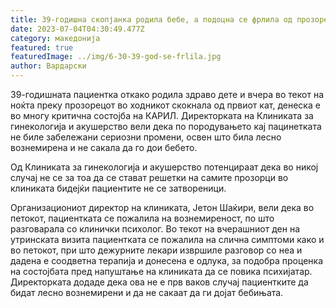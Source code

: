 ```yaml
---
title: 39-годишна скопјанка родила бебе, а подоцна се фрлила од прозорец
date: 2023-07-04T04:30:49.477Z
category: македонија
featured: true
featuredImage: ../img/6-30-39-god-se-frlila.jpg
author: Вардарски
---
```

<!--StartFragment-->

39-годишната пациентка откако родила здраво дете и вчера во текот на ноќта преку прозорецот во ходникот скокнала од првиот кат, денеска е во многу критична состојба на КАРИЛ. Директорката на Клиниката за гинекологија и акушерство вели дека по породувањето кај пацинетката не биле забележани сериозни промени, освен што била лесно вознемирена и не сакала да го дои бебето.

Од Клиниката за гинекологија и акушерство потенцираат дека во никој случај не се за тоа да се стават решетки на самите прозорци во клиниката бидејќи пациентите не се затвореници.

Организациониот директор на клиниката, Јетон Шаќири, вели дека во петокот, пациентката се пожалила на вознемиреност, по што разговарала со клинички психолог. Во текот на вчерашниот ден на утринската визита пациентката се пожалила на слична симптоми како и во петокот, при што дежурните лекари извршиле разговор со неа и дадена е соодветна терапија и донесена е одлука, за подобра проценка на состојбата пред напуштање на клиниката да се повика психијатар. Директорката додаде дека ова не е прв ваков случај пациентките да бидат лесно вознемирени и да не сакаат да ги дојат бебињата.

<!--EndFragment-->